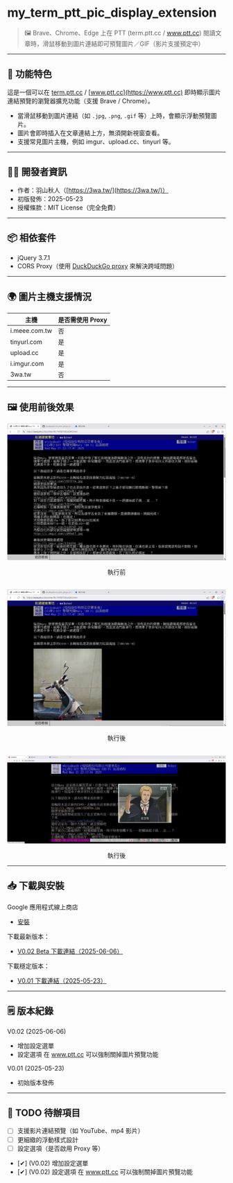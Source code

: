 # my_term_ptt_pic_display_extension

> 🖼️ Brave、Chrome、Edge 上在 PTT (term.ptt.cc / www.ptt.cc) 閱讀文章時，滑鼠移動到圖片連結即可預覽圖片／GIF（影片支援預定中）

---

## 📌 功能特色

這是一個可以在 [term.ptt.cc](https://term.ptt.cc) / [www.ptt.cc](https://www.ptt.cc) 即時顯示圖片連結預覽的瀏覽器擴充功能（支援 Brave / Chrome）。

- 當滑鼠移動到圖片連結（如 `.jpg`, `.png`, `.gif` 等）上時，會顯示浮動預覽圖片。
- 圖片會即時插入在文章連結上方，無須開新視窗查看。
- 支援常見圖片主機，例如 imgur、upload.cc、tinyurl 等。

---

## 🧑‍💻 開發者資訊

- 作者：羽山秋人（[https://3wa.tw/](https://3wa.tw/)）
- 初版發佈：2025-05-23
- 授權條款：MIT License（完全免費）

---

## 📦 相依套件

- jQuery 3.7.1
- CORS Proxy（使用 [DuckDuckGo proxy](https://proxy.duckduckgo.com) 來解決跨域問題）

---

## 🌍 圖片主機支援情況

| 主機             | 是否需使用 Proxy |
|------------------|------------------|
| i.meee.com.tw    | 否               |
| tinyurl.com      | 是               |
| upload.cc        | 是               |
| i.imgur.com      | 是               |
| 3wa.tw           | 否               |

---

## 🖼️ 使用前後效果

<div align="center">
  <img src="screenshot/s1.png" alt="執行前">
  <p>執行前</p>
  <br>
  <img src="screenshot/s3.png" alt="執行後">
  <p>執行後</p>
  <br>
  <img src="screenshot/s6.png" alt="執行後">
  <p>執行後</p>
</div>

---

## 📥 下載與安裝

Google 應用程式線上商店
- [安裝](https://chromewebstore.google.com/detail/mytermpttpicdisplayextens/jenpjbjfghfafojahmldgmkoefacpifa)

下載最新版本：
- [V0.02 Beta 下載連結（2025-06-06）](https://github.com/shadowjohn/my_term_ptt_pic_display_extension/raw/main/release/V0.02/my_term_ptt_pic_display_extension.zip)

下載穩定版本：
- [V0.01 下載連結（2025-05-23）](https://github.com/shadowjohn/my_term_ptt_pic_display_extension/raw/main/release/V0.01/my_term_ptt_pic_display_extension.zip)

---

## 🗒️ 版本紀錄

V0.02 (2025-06-06)
- 增加設定選單
- 設定選項 在 www.ptt.cc 可以強制關掉圖片預覽功能

V0.01 (2025-05-23)
- 初始版本發佈

---

## 🚧 TODO 待辦項目

- [ ] 支援影片連結預覽（如 YouTube、mp4 影片）
- [ ] 更細緻的浮動樣式設計
- [ ] 設定選項（是否啟用 Proxy 等）
- [✔] (V0.02) 增加設定選單
- [✔] (V0.02) 設定選項 在 www.ptt.cc 可以強制關掉圖片預覽功能





